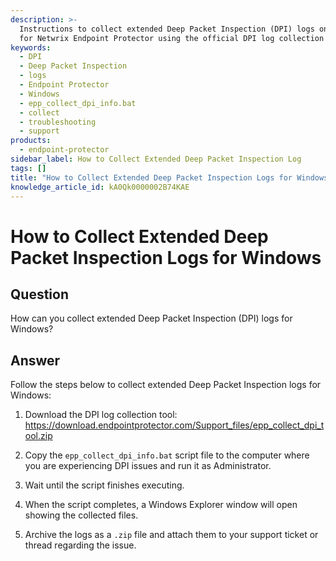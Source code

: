 ```yaml
---
description: >-
  Instructions to collect extended Deep Packet Inspection (DPI) logs on Windows
  for Netwrix Endpoint Protector using the official DPI log collection tool.
keywords:
  - DPI
  - Deep Packet Inspection
  - logs
  - Endpoint Protector
  - Windows
  - epp_collect_dpi_info.bat
  - collect
  - troubleshooting
  - support
products:
  - endpoint-protector
sidebar_label: How to Collect Extended Deep Packet Inspection Log
tags: []
title: "How to Collect Extended Deep Packet Inspection Logs for Windows"
knowledge_article_id: kA0Qk0000002B74KAE
---
```


# How to Collect Extended Deep Packet Inspection Logs for Windows

## Question
How can you collect extended Deep Packet Inspection (DPI) logs for Windows?

## Answer
Follow the steps below to collect extended Deep Packet Inspection logs for Windows:

1. Download the DPI log collection tool:  
   https://download.endpointprotector.com/Support_files/epp_collect_dpi_tool.zip

2. Copy the `epp_collect_dpi_info.bat` script file to the computer where you are experiencing DPI issues and run it as Administrator.

3. Wait until the script finishes executing.

4. When the script completes, a Windows Explorer window will open showing the collected files.

5. Archive the logs as a `.zip` file and attach them to your support ticket or thread regarding the issue.

